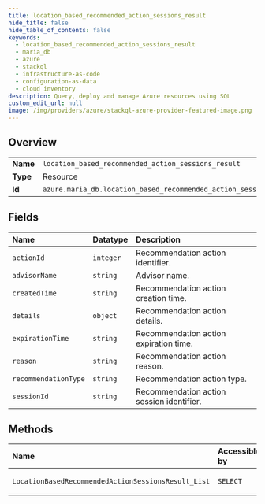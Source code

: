 ```yaml
---
title: location_based_recommended_action_sessions_result
hide_title: false
hide_table_of_contents: false
keywords:
  - location_based_recommended_action_sessions_result
  - maria_db
  - azure    
  - stackql
  - infrastructure-as-code
  - configuration-as-data
  - cloud inventory
description: Query, deploy and manage Azure resources using SQL
custom_edit_url: null
image: /img/providers/azure/stackql-azure-provider-featured-image.png
---
```

  
    

## Overview
<table><tbody>
<tr><td><b>Name</b></td><td><code>location_based_recommended_action_sessions_result</code></td></tr>
<tr><td><b>Type</b></td><td>Resource</td></tr>
<tr><td><b>Id</b></td><td><code>azure.maria_db.location_based_recommended_action_sessions_result</code></td></tr>
</tbody></table>

## Fields
| Name | Datatype | Description |
|:-----|:---------|:------------|
| `actionId` | `integer` | Recommendation action identifier. |
| `advisorName` | `string` | Advisor name. |
| `createdTime` | `string` | Recommendation action creation time. |
| `details` | `object` | Recommendation action details. |
| `expirationTime` | `string` | Recommendation action expiration time. |
| `reason` | `string` | Recommendation action reason. |
| `recommendationType` | `string` | Recommendation action type. |
| `sessionId` | `string` | Recommendation action session identifier. |
## Methods
| Name | Accessible by | Required Params |
|:-----|:--------------|:----------------|
| `LocationBasedRecommendedActionSessionsResult_List` | `SELECT` | `locationName, operationId, subscriptionId` |
